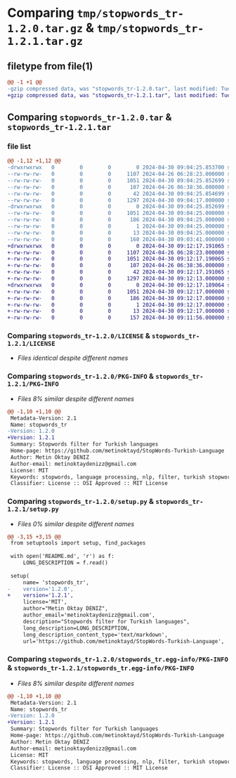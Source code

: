 # Comparing `tmp/stopwords_tr-1.2.0.tar.gz` & `tmp/stopwords_tr-1.2.1.tar.gz`

## filetype from file(1)

```diff
@@ -1 +1 @@
-gzip compressed data, was "stopwords_tr-1.2.0.tar", last modified: Tue Apr 30 09:04:25 2024, max compression
+gzip compressed data, was "stopwords_tr-1.2.1.tar", last modified: Tue Apr 30 09:12:17 2024, max compression
```

## Comparing `stopwords_tr-1.2.0.tar` & `stopwords_tr-1.2.1.tar`

### file list

```diff
@@ -1,12 +1,12 @@
-drwxrwxrwx   0        0        0        0 2024-04-30 09:04:25.853700 stopwords_tr-1.2.0/
--rw-rw-rw-   0        0        0     1107 2024-04-26 06:28:23.000000 stopwords_tr-1.2.0/LICENSE
--rw-rw-rw-   0        0        0     1051 2024-04-30 09:04:25.852699 stopwords_tr-1.2.0/PKG-INFO
--rw-rw-rw-   0        0        0      107 2024-04-26 06:38:36.000000 stopwords_tr-1.2.0/README.md
--rw-rw-rw-   0        0        0       42 2024-04-30 09:04:25.854699 stopwords_tr-1.2.0/setup.cfg
--rw-rw-rw-   0        0        0     1297 2024-04-30 09:04:17.000000 stopwords_tr-1.2.0/setup.py
-drwxrwxrwx   0        0        0        0 2024-04-30 09:04:25.852699 stopwords_tr-1.2.0/stopwords_tr.egg-info/
--rw-rw-rw-   0        0        0     1051 2024-04-30 09:04:25.000000 stopwords_tr-1.2.0/stopwords_tr.egg-info/PKG-INFO
--rw-rw-rw-   0        0        0      186 2024-04-30 09:04:25.000000 stopwords_tr-1.2.0/stopwords_tr.egg-info/SOURCES.txt
--rw-rw-rw-   0        0        0        1 2024-04-30 09:04:25.000000 stopwords_tr-1.2.0/stopwords_tr.egg-info/dependency_links.txt
--rw-rw-rw-   0        0        0       13 2024-04-30 09:04:25.000000 stopwords_tr-1.2.0/stopwords_tr.egg-info/top_level.txt
--rw-rw-rw-   0        0        0      160 2024-04-30 09:03:41.000000 stopwords_tr-1.2.0/stopwords_tr.py
+drwxrwxrwx   0        0        0        0 2024-04-30 09:12:17.191065 stopwords_tr-1.2.1/
+-rw-rw-rw-   0        0        0     1107 2024-04-26 06:28:23.000000 stopwords_tr-1.2.1/LICENSE
+-rw-rw-rw-   0        0        0     1051 2024-04-30 09:12:17.190065 stopwords_tr-1.2.1/PKG-INFO
+-rw-rw-rw-   0        0        0      107 2024-04-26 06:38:36.000000 stopwords_tr-1.2.1/README.md
+-rw-rw-rw-   0        0        0       42 2024-04-30 09:12:17.191065 stopwords_tr-1.2.1/setup.cfg
+-rw-rw-rw-   0        0        0     1297 2024-04-30 09:12:13.000000 stopwords_tr-1.2.1/setup.py
+drwxrwxrwx   0        0        0        0 2024-04-30 09:12:17.189064 stopwords_tr-1.2.1/stopwords_tr.egg-info/
+-rw-rw-rw-   0        0        0     1051 2024-04-30 09:12:17.000000 stopwords_tr-1.2.1/stopwords_tr.egg-info/PKG-INFO
+-rw-rw-rw-   0        0        0      186 2024-04-30 09:12:17.000000 stopwords_tr-1.2.1/stopwords_tr.egg-info/SOURCES.txt
+-rw-rw-rw-   0        0        0        1 2024-04-30 09:12:17.000000 stopwords_tr-1.2.1/stopwords_tr.egg-info/dependency_links.txt
+-rw-rw-rw-   0        0        0       13 2024-04-30 09:12:17.000000 stopwords_tr-1.2.1/stopwords_tr.egg-info/top_level.txt
+-rw-rw-rw-   0        0        0      157 2024-04-30 09:11:56.000000 stopwords_tr-1.2.1/stopwords_tr.py
```

### Comparing `stopwords_tr-1.2.0/LICENSE` & `stopwords_tr-1.2.1/LICENSE`

 * *Files identical despite different names*

### Comparing `stopwords_tr-1.2.0/PKG-INFO` & `stopwords_tr-1.2.1/PKG-INFO`

 * *Files 8% similar despite different names*

```diff
@@ -1,10 +1,10 @@
 Metadata-Version: 2.1
 Name: stopwords_tr
-Version: 1.2.0
+Version: 1.2.1
 Summary: Stopwords filter for Turkish languages
 Home-page: https://github.com/metinoktayd/StopWords-Turkish-Language
 Author: Metin Oktay DENIZ
 Author-email: metinoktaydenizz@gmail.com
 License: MIT
 Keywords: stopwords, language processing, nlp, filter, turkish stopwords, stopwords for tr, stop for tr, Türkçe Stopwords, Turkish stop, Türkçe Stop
 Classifier: License :: OSI Approved :: MIT License
```

### Comparing `stopwords_tr-1.2.0/setup.py` & `stopwords_tr-1.2.1/setup.py`

 * *Files 0% similar despite different names*

```diff
@@ -3,15 +3,15 @@
 from setuptools import setup, find_packages
 
 with open('README.md', 'r') as f:
     LONG_DESCRIPTION = f.read()
 
 setup(
     name= 'stopwords_tr',
-    version='1.2.0',
+    version='1.2.1',
     license='MIT',
     author="Metin Oktay DENIZ",
     author_email='metinoktaydenizz@gmail.com',
     description="Stopwords filter for Turkish languages",
     long_description=LONG_DESCRIPTION,
     long_description_content_type='text/markdown',
     url='https://github.com/metinoktayd/StopWords-Turkish-Language',
```

### Comparing `stopwords_tr-1.2.0/stopwords_tr.egg-info/PKG-INFO` & `stopwords_tr-1.2.1/stopwords_tr.egg-info/PKG-INFO`

 * *Files 8% similar despite different names*

```diff
@@ -1,10 +1,10 @@
 Metadata-Version: 2.1
 Name: stopwords_tr
-Version: 1.2.0
+Version: 1.2.1
 Summary: Stopwords filter for Turkish languages
 Home-page: https://github.com/metinoktayd/StopWords-Turkish-Language
 Author: Metin Oktay DENIZ
 Author-email: metinoktaydenizz@gmail.com
 License: MIT
 Keywords: stopwords, language processing, nlp, filter, turkish stopwords, stopwords for tr, stop for tr, Türkçe Stopwords, Turkish stop, Türkçe Stop
 Classifier: License :: OSI Approved :: MIT License
```

